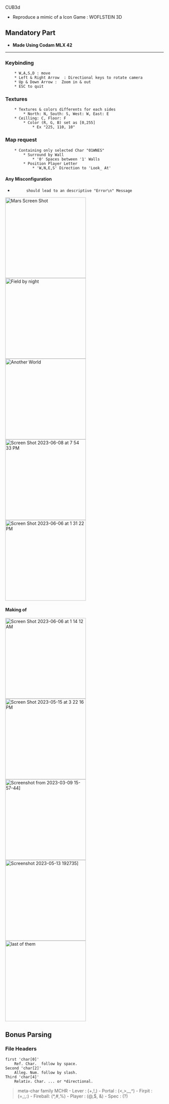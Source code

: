 CUB3d
-   Reproduce a mimic of a Icon Game : WOFLSTEIN 3D

## Mandatory Part

-    __Made Using Codam MLX 42__

- - - - - 
### Keybinding

        * W,A,S,D : move
        * Left & Right Arrow  : Directional keys to rotate camera
        * Up & Down Arrow :  Zoom in & out   
        * ESC to quit 

### Textures

        * Textures & colors differents for each sides 
            * North: N, South: S, West: W, East: E
        * Ceilling: C, Floor: F
            * Color (R, G, B) set as [0,255]
                * Ex "225, 110, 10"

### Map request

        * Containing only selected Char "01WNES"
            * Surround by Wall
                * '0' Spaces between '1' Walls
            * Position Player Letter
                * 'W,N,E,S' Direction to 'Look_ At'

#### Any Misconfiguration 

-           should lead to an descriptive "Error\n" Message

  
<img width="256" alt="Mars Screen Shot" src="https://github.com/iAntopy/cub3d/assets/88173405/229b4b88-532a-4115-8e12-f50161422f98">

<img width="256" alt="Field by night" src="https://github.com/iAntopy/cub3d/assets/88173405/3970b4db-5f0d-4cba-8685-55edaa9ba406">

<img width="256" alt="Another World" src="https://github.com/iAntopy/cub3d/assets/88173405/4b700c21-6b18-4bd3-9914-0ca2bee781a2">

<img width="256" alt="Screen Shot 2023-06-08 at 7 54 33 PM" src="https://github.com/iAntopy/cub3d/assets/88173405/b2287f1a-f1db-4dc0-b24a-0aa66bca4222">

<img width="256" alt="Screen Shot 2023-06-06 at 1 31 22 PM" src="https://github.com/iAntopy/cub3d/assets/88173405/43f10513-4c53-4064-bc8a-fbe8e9ad8678">

#### Making of

<img width="256" alt="Screen Shot 2023-06-06 at 1 14 12 AM" src="https://github.com/iAntopy/cub3d/assets/88173405/c0c61912-bcba-4e22-a191-dddbb95d401c">

<img width="256" alt="Screen Shot 2023-05-15 at 3 22 16 PM" src="https://github.com/iAntopy/cub3d/assets/88173405/f995be1d-3547-45ce-9b75-fa4efd4868ff">

<img width="256" alt="Screenshot from 2023-03-09 15-57-44]" src="https://github.com/iAntopy/cub3d/assets/88173405/bd7ab69e-d638-4190-93fd-9268f2515025">

<img width="256" alt="Screenshot 2023-05-13 192735]" src="https://github.com/iAntopy/cub3d/assets/88173405/843a9588-8300-4038-adf8-771e97aee45d">

<img width="256" alt="last of them" src="https://github.com/iAntopy/cub3d/assets/88173405/85a10ac3-68fd-4f74-ad39-b20a76f9355b">


## Bonus Parsing

### File Headers
    first 'char[0]' 
        Ref. Char.  follow by space.
    Second 'char[2]' 
        Alleg. Num. follow by slash.
    Third 'char[4]'
        Relativ. Char. ... or *directional.
    

> meta-char family  MCHR
    -   Lever   : (+,!,)
    -   Portal  : (<,>,_,^)
    -   Firpit  : (=,;,:)
    -   Fireball: (*,#,%)
    -   Player  : (@,$, &)
    -   Spec    : (?)
